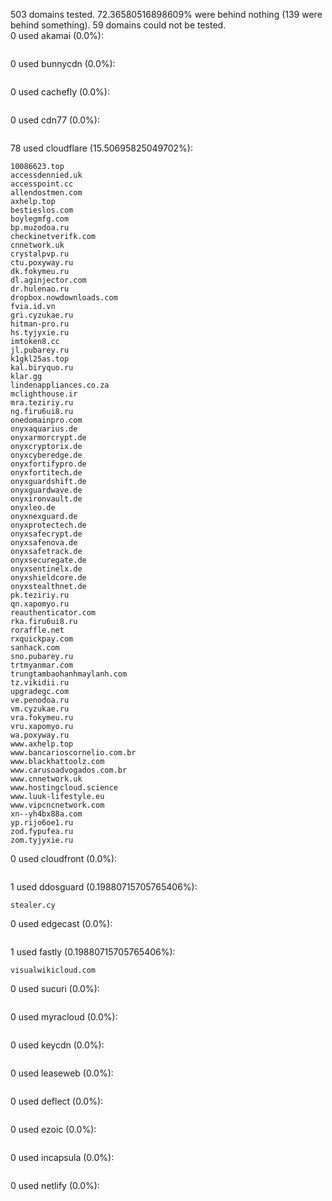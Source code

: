 503 domains tested. 72.36580516898609% were behind nothing (139 were behind something). 59 domains could not be tested.<br>
0 used akamai (0.0%):
```

```

0 used bunnycdn (0.0%):
```

```

0 used cachefly (0.0%):
```

```

0 used cdn77 (0.0%):
```

```

78 used cloudflare (15.50695825049702%):
```
10086623.top
accessdennied.uk
accesspoint.cc
allendostmen.com
axhelp.top
bestieslos.com
boylegmfg.com
bp.muzodoa.ru
checkinetverifk.com
cnnetwork.uk
crystalpvp.ru
ctu.poxyway.ru
dk.fokymeu.ru
dl.aginjector.com
dr.hulenao.ru
dropbox.nowdownloads.com
fvia.id.vn
gri.cyzukae.ru
hitman-pro.ru
hs.tyjyxie.ru
imtoken8.cc
jl.pubarey.ru
k1gkl25as.top
kal.biryquo.ru
klar.gg
lindenappliances.co.za
mclighthouse.ir
mra.teziriy.ru
ng.firu6ui8.ru
onedomainpro.com
onyxaquarius.de
onyxarmorcrypt.de
onyxcryptorix.de
onyxcyberedge.de
onyxfortifypro.de
onyxfortitech.de
onyxguardshift.de
onyxguardwave.de
onyxironvault.de
onyxleo.de
onyxnexguard.de
onyxprotectech.de
onyxsafecrypt.de
onyxsafenova.de
onyxsafetrack.de
onyxsecuregate.de
onyxsentinelx.de
onyxshieldcore.de
onyxstealthnet.de
pk.teziriy.ru
qn.xapomyo.ru
reauthenticator.com
rka.firu6ui8.ru
roraffle.net
rxquickpay.com
sanhack.com
sno.pubarey.ru
trtmyanmar.com
trungtambaohanhmaylanh.com
tz.vikidii.ru
upgradegc.com
ve.penodoa.ru
vm.cyzukae.ru
vra.fokymeu.ru
vru.xapomyo.ru
wa.poxyway.ru
www.axhelp.top
www.bancarioscornelio.com.br
www.blackhattoolz.com
www.carusoadvogados.com.br
www.cnnetwork.uk
www.hostingcloud.science
www.luuk-lifestyle.eu
www.vipcncnetwork.com
xn--yh4bx88a.com
yp.rijo6oe1.ru
zod.fypufea.ru
zom.tyjyxie.ru
```

0 used cloudfront (0.0%):
```

```

1 used ddosguard (0.19880715705765406%):
```
stealer.cy
```

0 used edgecast (0.0%):
```

```

1 used fastly (0.19880715705765406%):
```
visualwikicloud.com
```

0 used sucuri (0.0%):
```

```

0 used myracloud (0.0%):
```

```

0 used keycdn (0.0%):
```

```

0 used leaseweb (0.0%):
```

```

0 used deflect (0.0%):
```

```

0 used ezoic (0.0%):
```

```

0 used incapsula (0.0%):
```

```

0 used netlify (0.0%):
```

```
